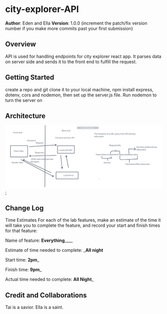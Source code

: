# city-explorer-API


**Author**: Eden and Ella
**Version**: 1.0.0 (increment the patch/fix version number if you make more commits past your first submission)

## Overview
<!-- Provide a high level overview of what this application is and why you are building it, beyond the fact that it's an assignment for this class. (i.e. What's your problem domain?) -->
API is used for handling endpoints for city explorer react app. It parses data on server side and sends it to the front end to fulfill the request. 

## Getting Started
<!-- What are the steps that a user must take in order to build this app on their own machine and get it running? -->
create a repo and git clone it to your local machine, npm install express, dotenv, cors and nodemon, then set up the server.js file. Run nodemon to turn the server on 

## Architecture
<!-- Provide a detailed description of the application design. What technologies (languages, libraries, etc) you're using, and any other relevant design information. -->
![Working WRRC](22March2022_WRRC_withElla.png);

## Change Log
<!-- Use this area to document the iterative changes made to your application as each feature is successfully implemented. Use time stamps. Here's an example:

01-01-2001 4:59pm - Application now has a fully-functional express server, with a GET route for the location resource. -->
Time Estimates
For each of the lab features, make an estimate of the time it will take you to complete the feature, and record your start and finish times for that feature:

Name of feature: ______________Everything__________________

Estimate of time needed to complete: ___All night__

Start time: __2pm___

Finish time: __9pm___

Actual time needed to complete: __All Night___

## Credit and Collaborations
<!-- Give credit (and a link) to other people or resources that helped you build this application. -->
Tai is a savior. 
Ella is a saint. 